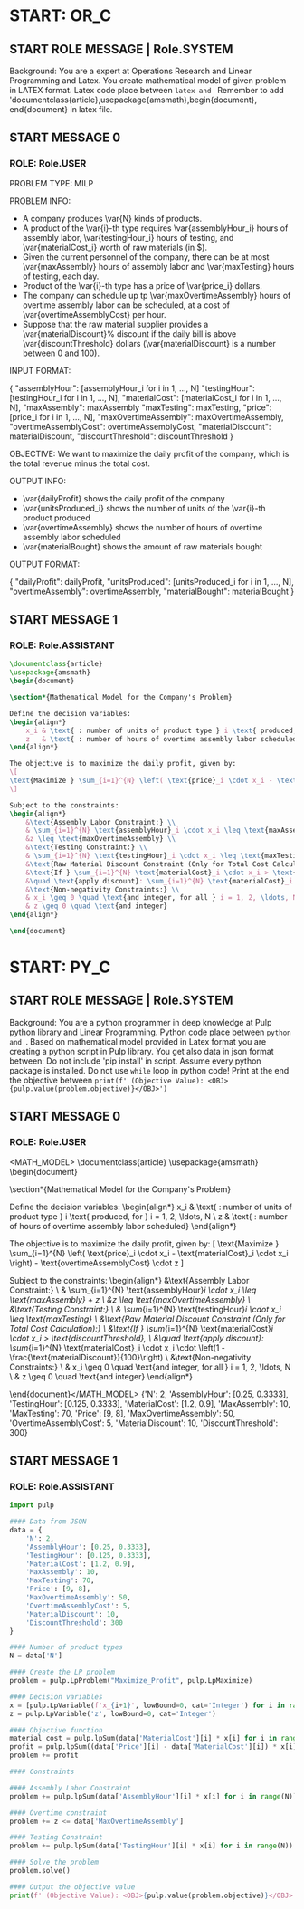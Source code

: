 # START: OR_C 
## START ROLE MESSAGE | Role.SYSTEM 
Background: You are a expert at Operations Research and Linear Programming and Latex. You create mathematical model of given problem in LATEX format. Latex code place between ```latex and ``` Remember to add 'documentclass{article},usepackage{amsmath},begin{document}, end{document} in latex file. 
## START MESSAGE 0 
### ROLE: Role.USER
<DESCRIPTION>
PROBLEM TYPE: MILP

PROBLEM INFO: 
- A company produces \var{N} kinds of products. 
- A product of the \var{i}-th type requires \var{assemblyHour_i} hours of assembly labor, \var{testingHour_i} hours of testing, and \var{materialCost_i} worth of raw materials (in $).
- Given the current personnel of the company, there can be at most \var{maxAssembly} hours of assembly labor and \var{maxTesting} hours of testing, each day.
- Product of the \var{i}-th type has a price of \var{price_i} dollars.
- The company can schedule up tp \var{maxOvertimeAssembly} hours of overtime assembly labor can be sched­uled, at a cost of \var{overtimeAssemblyCost} per hour.
- Suppose that the raw material supplier provides a \var{materialDiscount}% discount if the daily bill is above \var{discountThreshold} dollars (\var{materialDiscount} is a number between 0 and 100).

INPUT FORMAT: 

{
    "assemblyHour": [assemblyHour_i for i in 1, ..., N]
    "testingHour": [testingHour_i for i in 1, ..., N],
    "materialCost": [materialCost_i for i in 1, ..., N],
    "maxAssembly": maxAssembly
    "maxTesting": maxTesting,
    "price": [price_i for i in 1, ..., N],
    "maxOvertimeAssembly": maxOvertimeAssembly,
    "overtimeAssemblyCost": overtimeAssemblyCost,
    "materialDiscount": materialDiscount,
    "discountThreshold": discountThreshold
}

OBJECTIVE: We want to maximize the daily profit of the company, which is the total revenue minus the total cost.

OUTPUT INFO: 

- \var{dailyProfit} shows the daily profit of the company 
- \var{unitsProduced_i} shows the number of units of the \var{i}-th product produced
- \var{overtimeAssembly} shows the number of hours of overtime assembly labor scheduled
- \var{materialBought} shows the amount of raw materials bought

OUTPUT FORMAT:

{
    "dailyProfit": dailyProfit,
    "unitsProduced": [unitsProduced_i for i in 1, ..., N],
    "overtimeAssembly": overtimeAssembly,
    "materialBought": materialBought
}
</DESCRIPTION>


## START MESSAGE 1 
### ROLE: Role.ASSISTANT
```latex
\documentclass{article}
\usepackage{amsmath}
\begin{document}

\section*{Mathematical Model for the Company's Problem}

Define the decision variables:
\begin{align*}
    x_i & \text{ : number of units of product type } i \text{ produced, for } i = 1, 2, \ldots, N \\
    z   & \text{ : number of hours of overtime assembly labor scheduled}
\end{align*}

The objective is to maximize the daily profit, given by:
\[
\text{Maximize } \sum_{i=1}^{N} \left( \text{price}_i \cdot x_i - \text{materialCost}_i \cdot x_i \right) - \text{overtimeAssemblyCost} \cdot z
\]

Subject to the constraints:
\begin{align*}
    &\text{Assembly Labor Constraint:} \\
    & \sum_{i=1}^{N} \text{assemblyHour}_i \cdot x_i \leq \text{maxAssembly} + z \\
    &z \leq \text{maxOvertimeAssembly} \\
    &\text{Testing Constraint:} \\
    & \sum_{i=1}^{N} \text{testingHour}_i \cdot x_i \leq \text{maxTesting} \\
    &\text{Raw Material Discount Constraint (Only for Total Cost Calculation):} \\
    &\text{If } \sum_{i=1}^{N} \text{materialCost}_i \cdot x_i > \text{discountThreshold}, \\
    &\quad \text{apply discount}: \sum_{i=1}^{N} \text{materialCost}_i \cdot x_i \cdot \left(1 - \frac{\text{materialDiscount}}{100}\right) \\
    &\text{Non-negativity Constraints:} \\
    & x_i \geq 0 \quad \text{and integer, for all } i = 1, 2, \ldots, N \\
    & z \geq 0 \quad \text{and integer}
\end{align*}

\end{document}
```

# START: PY_C 
## START ROLE MESSAGE | Role.SYSTEM 
Background: You are a python programmer in deep knowledge at Pulp python library and Linear Programming. Python code place between ```python and ```. Based on mathematical model provided in Latex format you are creating a python script in Pulp library. You get also data in json format between: <DATA></DATA> Do not include 'pip install' in script. Assume every python package is installed. Do not use `while` loop in python code! Print at the end the objective between <OBJ></OBJ> `print(f' (Objective Value): <OBJ>{pulp.value(problem.objective)}</OBJ>')` 
## START MESSAGE 0 
### ROLE: Role.USER
<MATH_MODEL>
\documentclass{article}
\usepackage{amsmath}
\begin{document}

\section*{Mathematical Model for the Company's Problem}

Define the decision variables:
\begin{align*}
    x_i & \text{ : number of units of product type } i \text{ produced, for } i = 1, 2, \ldots, N \\
    z   & \text{ : number of hours of overtime assembly labor scheduled}
\end{align*}

The objective is to maximize the daily profit, given by:
\[
\text{Maximize } \sum_{i=1}^{N} \left( \text{price}_i \cdot x_i - \text{materialCost}_i \cdot x_i \right) - \text{overtimeAssemblyCost} \cdot z
\]

Subject to the constraints:
\begin{align*}
    &\text{Assembly Labor Constraint:} \\
    & \sum_{i=1}^{N} \text{assemblyHour}_i \cdot x_i \leq \text{maxAssembly} + z \\
    &z \leq \text{maxOvertimeAssembly} \\
    &\text{Testing Constraint:} \\
    & \sum_{i=1}^{N} \text{testingHour}_i \cdot x_i \leq \text{maxTesting} \\
    &\text{Raw Material Discount Constraint (Only for Total Cost Calculation):} \\
    &\text{If } \sum_{i=1}^{N} \text{materialCost}_i \cdot x_i > \text{discountThreshold}, \\
    &\quad \text{apply discount}: \sum_{i=1}^{N} \text{materialCost}_i \cdot x_i \cdot \left(1 - \frac{\text{materialDiscount}}{100}\right) \\
    &\text{Non-negativity Constraints:} \\
    & x_i \geq 0 \quad \text{and integer, for all } i = 1, 2, \ldots, N \\
    & z \geq 0 \quad \text{and integer}
\end{align*}

\end{document}</MATH_MODEL>
<DATA>
{'N': 2, 'AssemblyHour': [0.25, 0.3333], 'TestingHour': [0.125, 0.3333], 'MaterialCost': [1.2, 0.9], 'MaxAssembly': 10, 'MaxTesting': 70, 'Price': [9, 8], 'MaxOvertimeAssembly': 50, 'OvertimeAssemblyCost': 5, 'MaterialDiscount': 10, 'DiscountThreshold': 300}</DATA>


## START MESSAGE 1 
### ROLE: Role.ASSISTANT
```python
import pulp

#### Data from JSON
data = {
    'N': 2,
    'AssemblyHour': [0.25, 0.3333],
    'TestingHour': [0.125, 0.3333],
    'MaterialCost': [1.2, 0.9],
    'MaxAssembly': 10,
    'MaxTesting': 70,
    'Price': [9, 8],
    'MaxOvertimeAssembly': 50,
    'OvertimeAssemblyCost': 5,
    'MaterialDiscount': 10,
    'DiscountThreshold': 300
}

#### Number of product types
N = data['N']

#### Create the LP problem
problem = pulp.LpProblem("Maximize_Profit", pulp.LpMaximize)

#### Decision variables
x = [pulp.LpVariable(f'x_{i+1}', lowBound=0, cat='Integer') for i in range(N)]
z = pulp.LpVariable('z', lowBound=0, cat='Integer')

#### Objective function
material_cost = pulp.lpSum(data['MaterialCost'][i] * x[i] for i in range(N))
profit = pulp.lpSum((data['Price'][i] - data['MaterialCost'][i]) * x[i] for i in range(N)) - data['OvertimeAssemblyCost'] * z
problem += profit

#### Constraints

#### Assembly Labor Constraint
problem += pulp.lpSum(data['AssemblyHour'][i] * x[i] for i in range(N)) <= data['MaxAssembly'] + z

#### Overtime constraint
problem += z <= data['MaxOvertimeAssembly']

#### Testing Constraint
problem += pulp.lpSum(data['TestingHour'][i] * x[i] for i in range(N)) <= data['MaxTesting']

#### Solve the problem
problem.solve()

#### Output the objective value
print(f' (Objective Value): <OBJ>{pulp.value(problem.objective)}</OBJ>')
```



